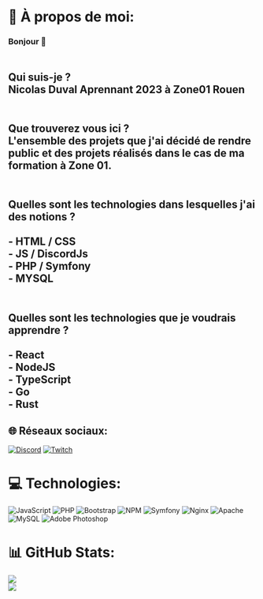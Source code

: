 # 💫 À propos de moi:
### Bonjour 👋<br><br>
## Qui suis-je ?<br>Nicolas Duval Aprennant 2023 à Zone01 Rouen <br><br>
## Que trouverez vous ici ?<br>L'ensemble des projets que j'ai décidé de rendre public et des projets réalisés dans le cas de ma formation à Zone 01.<br><br>
## Quelles sont les technologies dans lesquelles j'ai des notions ?<br><br>- HTML / CSS<br>- JS / DiscordJs<br>- PHP / Symfony<br>- MYSQL<br><br>
## Quelles sont les technologies que je voudrais apprendre ?<br><br>- React<br>- NodeJS<br>- TypeScript<br>- Go<br>- Rust


## 🌐 Réseaux sociaux:
[![Discord](https://img.shields.io/badge/Discord-%237289DA.svg?logo=discord&logoColor=white)](discord://discordapp.com/users/113380867614773248) [![Twitch](https://img.shields.io/badge/Twitch-%239146FF.svg?logo=Twitch&logoColor=white)](https://twitch.tv/ExTerros) 

# 💻 Technologies:
![JavaScript](https://img.shields.io/badge/javascript-%23323330.svg?style=for-the-badge&logo=javascript&logoColor=%23F7DF1E) ![PHP](https://img.shields.io/badge/php-%23777BB4.svg?style=for-the-badge&logo=php&logoColor=white) ![Bootstrap](https://img.shields.io/badge/bootstrap-%23563D7C.svg?style=for-the-badge&logo=bootstrap&logoColor=white) ![NPM](https://img.shields.io/badge/NPM-%23000000.svg?style=for-the-badge&logo=npm&logoColor=white) ![Symfony](https://img.shields.io/badge/symfony-%23000000.svg?style=for-the-badge&logo=symfony&logoColor=white) ![Nginx](https://img.shields.io/badge/nginx-%23009639.svg?style=for-the-badge&logo=nginx&logoColor=white) ![Apache](https://img.shields.io/badge/apache-%23D42029.svg?style=for-the-badge&logo=apache&logoColor=white) ![MySQL](https://img.shields.io/badge/mysql-%2300f.svg?style=for-the-badge&logo=mysql&logoColor=white) ![Adobe Photoshop](https://img.shields.io/badge/adobephotoshop-%2331A8FF.svg?style=for-the-badge&logo=adobephotoshop&logoColor=white)
# 📊 GitHub Stats:
![](https://github-readme-stats.vercel.app/api?username=ExTerros&theme=dark&hide_border=false&include_all_commits=false&count_private=true)<br/>
![](https://github-readme-stats.vercel.app/api/top-langs/?username=ExTerros&theme=dark&hide_border=false&include_all_commits=false&count_private=true&layout=compact)
